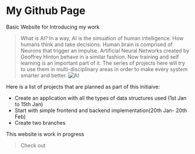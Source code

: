 # My Github Page
Basic Website for Introducing my work
> What is AI?
In a way, AI is the simuation of human intelligence. How humans think and take decisions. Human brain is comprised of Neurons that trigger an impulse. Artificial Neural Networks created by Geoffrey Hinton behave in a similar fashion. Now training and self learning is an important part of it. The series of projects here will try to use them in multi-disciplinary areas in order to make every system smarter and better.
![AI](AI.png)

Here is a list of projects that are planned as part of this initiaive:
- Create an application with all the types of data structures used (1st Jan to 15th Jan) 
- Start with simple frontend and backend implementation(20th Jan- 20th Feb)
- Create two branches

This website is work in progress
>Check out

